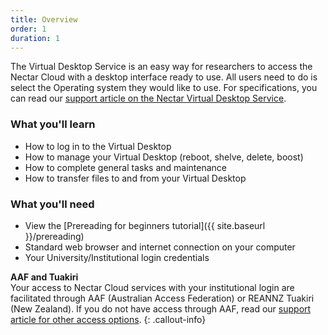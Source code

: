 ```yaml
---
title: Overview
order: 1
duration: 1
---
```


The Virtual Desktop Service is an easy way for researchers to access the Nectar Cloud with a desktop interface ready to use. All users need to do is select the Operating system they would like to use. For specifications, you can read our [support article on the Nectar Virtual Desktop Service](https://support.ehelp.edu.au/support/solutions/articles/6000253856).

### What you'll learn

- How to log in to the Virtual Desktop
- How to manage your Virtual Desktop (reboot, shelve, delete, boost)
- How to complete general tasks and maintenance
- How to transfer files to and from your Virtual Desktop

### What you'll need

- View the [Prereading for beginners tutorial]({{ site.baseurl }}/prereading)
- Standard web browser and internet connection on your computer
- Your University/Institutional login credentials

**AAF and Tuakiri**  
Your access to Nectar Cloud services with your institutional login are facilitated through AAF (Australian Access Federation) or REANNZ Tuakiri (New Zealand). If you do not have access through AAF, read our [support article for other access options](https://support.ehelp.edu.au/support/solutions/articles/6000225027).
{: .callout-info}
